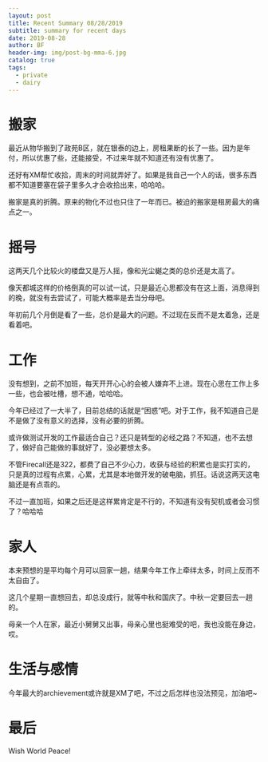 ```yaml
---
layout: post
title: Recent Summary 08/28/2019
subtitle: summary for recent days
date: 2019-08-28
author: BF
header-img: img/post-bg-mma-6.jpg
catalog: true
tags:
  - private
  - dairy
---
```


# 搬家

最近从物华搬到了政苑B区，就在银泰的边上，房租果断的长了一些。因为是年付，所以优惠了些，还能接受，不过来年就不知道还有没有优惠了。

还好有XM帮忙收拾，周末的时间就弄好了。如果是我自己一个人的话，很多东西都不知道要塞在袋子里多久才会收拾出来，哈哈哈。

搬家是真的折腾。原来的物化不过也只住了一年而已。被迫的搬家是租房最大的痛点之一。

# 摇号

这两天几个比较火的楼盘又是万人摇，像和光尘樾之类的总价还是太高了。

像天都城这样的价格倒真的可以试一试，只是最近心思都没有在这上面，消息得到的晚，就没有去尝试了，可能大概率是去当分母吧。

年初前几个月倒是看了一些，总价是最大的问题。不过现在反而不是太着急，还是看着吧。

# 工作

没有想到，之前不加班，每天开开心心的会被人嫌弃不上进。现在心思在工作上多一些，也会被吐槽，想不通，哈哈哈。

今年已经过了一大半了，目前总结的话就是“困惑”吧。对于工作，我不知道自己是不是做了没有意义的选择，没有必要的折腾。

或许做测试开发的工作最适合自己？还只是转型的必经之路？不知道，也不去想了，做好自己能做的事就好了，没必要想太多。

不管Firecall还是322，都费了自己不少心力，收获与经验的积累也是实打实的，只是真的过程有点累，心累，尤其是本地做开发的破电脑，抓狂。话说这两天这电脑还是有点乖的。

不过一直加班，如果之后还是这样累肯定是不行的，不知道有没有契机或者会习惯了？哈哈哈

# 家人

本来预想的是平均每个月可以回家一趟，结果今年工作上牵绊太多，时间上反而不太自由了。

这几个星期一直想回去，却总没成行，就等中秋和国庆了。中秋一定要回去一趟的。

母亲一个人在家，最近小舅舅又出事，母亲心里也挺难受的吧，我也没能在身边，哎。

# 生活与感情

今年最大的archievement或许就是XM了吧，不过之后怎样也没法预见，加油吧~

# 最后

Wish World Peace!


